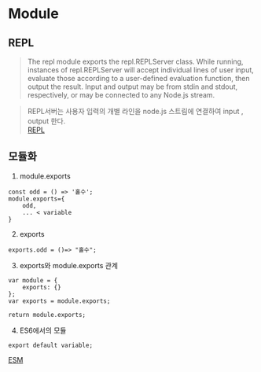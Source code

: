 # Module

## REPL
> The repl module exports the repl.REPLServer class. While running, instances of repl.REPLServer will accept individual lines of user input, evaluate those according to a user-defined evaluation function, then output the result. Input and output may be from stdin and stdout, respectively, or may be connected to any Node.js stream.

> REPL서버는 사용자 입력의 개별 라인을 node.js 스트림에 연결하여 input , output 한다.   
[REPL](https://nodejs.org/api/repl.html)  


## 모듈화

1. module.exports
```
const odd = () => '홀수';
module.exports={
    odd,
    ... < variable
}
```

2. exports
```
exports.odd = ()=> "홀수";

```

3. exports와 module.exports 관계
```
var module = {
	exports: {}
};
var exports = module.exports;

return module.exports;
```

4. ES6에서의 모듈
```
export default variable;

```
[ESM](https://nodejs.org/api/esm.html)